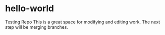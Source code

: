 # hello-world
Testing Repo
This is a great space for modifying and editing work.
The next step will be merging branches.
